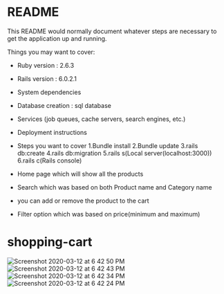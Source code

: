 # README

This README would normally document whatever steps are necessary to get the
application up and running.

Things you may want to cover:

* Ruby version : 2.6.3

* Rails version : 6.0.2.1

* System dependencies

* Database creation : sql database

* Services (job queues, cache servers, search engines, etc.)

* Deployment instructions

* Steps you want to cover
    1.Bundle install
    2.Bundle update
    3.rails db:create
    4.rails db:migration
    5.rails s(Local server(localhost:3000))
    6.rails c(Rails console)

* Home page which will show all the products

* Search which was based on both Product name and Category name

* you can add or remove the product to the cart

* Filter option which was based on price(minimum and maximum)


# shopping-cart
![Screenshot 2020-03-12 at 6 42 50 PM](https://user-images.githubusercontent.com/13889409/76526674-eac57280-6493-11ea-96c2-92eb64e2894a.png)
![Screenshot 2020-03-12 at 6 42 43 PM](https://user-images.githubusercontent.com/13889409/76526686-ef8a2680-6493-11ea-94f8-422c45cb1557.png)
![Screenshot 2020-03-12 at 6 42 34 PM](https://user-images.githubusercontent.com/13889409/76526701-f5800780-6493-11ea-8c97-63cb082ed13e.png)
![Screenshot 2020-03-12 at 6 42 24 PM](https://user-images.githubusercontent.com/13889409/76526714-fb75e880-6493-11ea-9194-be0444f192c9.png)
